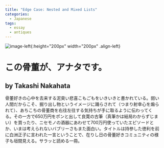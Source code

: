 ```yaml
---
title: "Edge Case: Nested and Mixed Lists"
categories:
  - Japanese
tags:
  - essay
  - antiques
---
```


![image-left](/assets/images/reading/konokottou.jpeg){:height="200px" width="200px" .align-left} 
# この骨董が、アナタです。
## by Takashi Nakahata
骨董好きの心中を去来する泥臭い悲喜こもごもをいきいきと書かれている。弱い人間だからこそ、掘り出し物というイメージに踊らされて（つまり射幸心を煽られて）、あちこちの骨董商を右往左往する気持ちが手に取るように伝わってくる。その一方で650万円をポンと出して良寛の古筆（真筆かは結局わからずじまい）を買ったり、ニセモノの酒器にあわせて700万円使っていたエピソードとか、いまは考えられないバブリーさもまた面白い。タイトルは持参した徳利を前に白洲正子に言われた一言ということで、在りし日の骨董好きコミュニティの様子も垣間見える。サラッと読める一冊。